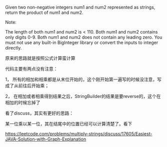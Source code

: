 Given two non-negative integers num1 and num2 represented as strings, return the product of num1 and num2.

Note:

The length of both num1 and num2 is < 110.
Both num1 and num2 contains only digits 0-9.
Both num1 and num2 does not contain any leading zero.
You must not use any built-in BigInteger library or convert the inputs to integer directly.

原来的思路就是按照公式计算蛮计算

代码主要有两点没有注意：

1， 所有的相加和相乘都是从末位开始的，这个刚开始第一遍写的时候没注意，写成了从前往后开始乘；

2， 在相加或者相乘得到结果之后，StringBuilder的结果是要reverse的，这个在相加的时候忘掉了


看了discuss，其实有更好的思路：

某一位乘以某一位，其在结尾中的位置已经可以计算清楚了。看下 

https://leetcode.com/problems/multiply-strings/discuss/17605/Easiest-JAVA-Solution-with-Graph-Explanation

